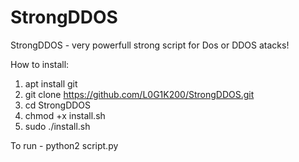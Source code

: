 # StrongDDOS
StrongDDOS - very powerfull strong script for Dos or DDOS atacks!

How to install:
 1) apt install git
 2) git clone https://github.com/L0G1K200/StrongDDOS.git
 3) cd StrongDDOS
 4) chmod +x install.sh
 5) sudo ./install.sh

To run - python2 script.py

